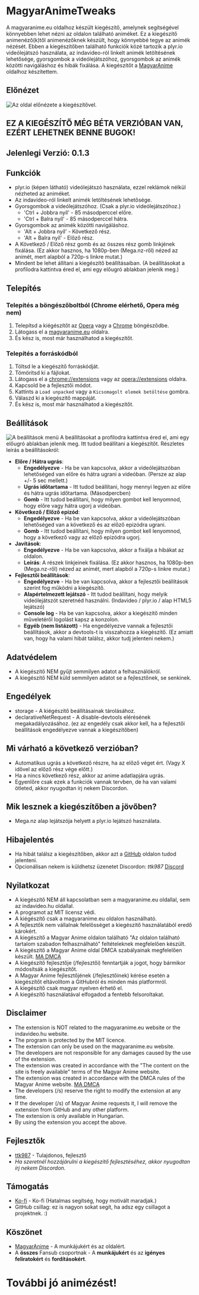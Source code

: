 # MagyarAnimeTweaks
A magyaranime.eu oldalhoz készült kiegészítő, amelynek segítségével könnyebben lehet nézni az oldalon található animéket.
Ez a kiegészítő animenéző(k)től animenézőknek készült, hogy könnyebbé tegye az animék nézését.
Ebben a kiegészítőben található funkciók közé tartozik a plyr.io videólejátszó használata, az indavideo-ról linkelt animék letöltésének lehetősége, gyorsgombok a videólejátszóhoz, gyorsgombok az animék közötti navigáláshoz és hibák fixálása.
A kiegészítőt a [MagyarAnime](https://magyaranime.eu/) oldalhoz készítettem.

## Előnézet

![Az oldal előnézete a kiegészítővel.](/img/Preview.png "Előnézet")

## EZ A KIEGÉSZÍTŐ MÉG BÉTA VERZIÓBAN VAN, EZÉRT LEHETNEK BENNE BUGOK!
## Jelenlegi Verzió: 0.1.3

## Funkciók
- plyr.io (képen látható) videólejátszó használata, ezzel reklámok nélkül nézheted az animéket.
- Az indavideo-ról linkelt animék letöltésének lehetősége.
- Gyorsgombok a videólejátszóhoz. (Csak a plyr.io videólejátszóhoz.)
    - 'Ctrl + Jobbra nyíl' - 85 másodperccel előre.
    - 'Ctrl + Balra nyíl' - 85 másodperccel hátra.
- Gyorsgombok az animék közötti navigáláshoz.
    - 'Alt + Jobbra nyíl' - Következő rész.
    - 'Alt + Balra nyíl' - Előző rész.
- A Következő / Előző rész gomb és az összes rész gomb linkjének fixálása. (Ez akkor hasznos, ha 1080p-ben (Mega.nz-ről) nézed az animét, mert alapból a 720p-s linkre mutat.)
- Mindent be lehet állítani a kiegészítő beállításaiban. (A beállításokat a profilodra kattintva éred el, ami egy előugró ablakban jelenik meg.)


## Telepítés
### Telepítés a böngészőboltból (Chrome elérhető, Opera még nem)
1. Telepítsd a kiégészítőt az [Opera](https://addons.opera.com/) vagy a [Chrome](https://chromewebstore.google.com/detail/magyaranimetweaks/kpaljcmdlnbnebockdplokocfgegiaia) böngésződbe.
2. Látogass el a [magyaranime.eu](https://magyaranime.eu/) oldalra.
3. És kész is, most már használhatod a kiegészítőt.


### Telepítés a forráskódból
1. Töltsd le a kiegészítő forráskódját.
2. Tömörítsd ki a fájlokat.
3. Látogass el a [chrome://extensions](chrome://extensions) vagy az [opera://extensions](opera://extensions) oldalra.
4. Kapcsold be a fejlesztői módot.
5. Kattints a `Load unpacked` vagy a `Kicsomagolt elemek betöltése` gombra.
6. Válaszd ki a kiegészítő mappáját.
7. És kész is, most már használhatod a kiegészítőt.


## Beállítások
![A beállítások menü](/img/Settings.png "Beállítások")
A beállításokat a profilodra kattintva éred el, ami egy előugró ablakban jelenik meg. Itt tudod beállítani a kiegészítőt.
Részletes leírás a beállításokról:
- **Előre / Hátra ugrás**:
    - **Engedélyezve** - Ha be van kapcsolva, akkor a videólejátszóban lehetőséged van előre és hátra ugrani a videóban. (Persze az alap +/- 5 sec mellett.)
    - **Ugrás időtartama** - Itt tudod beállítani, hogy mennyi legyen az előre és hátra ugrás időtartama. (Másodpercben)
    - **Gomb** - Itt tudod beállítani, hogy milyen gombot kell lenyomnod, hogy előre vagy hátra ugorj a videóban.
- **Következő / Előző epizód**:
    - **Engedélyezve** - Ha be van kapcsolva, akkor a videólejátszóban lehetőséged van a következő és az előző epizódra ugrani.
    - **Gomb** - Itt tudod beállítani, hogy milyen gombot kell lenyomnod, hogy a következő vagy az előző epizódra ugorj.
- **Javítások**:
    - **Engedélyezve** - Ha be van kapcsolva, akkor a fixálja a hibákat az oldalon.
    - **Leírás**: A részek linkjeinek fixálása. (Ez akkor hasznos, ha 1080p-ben (Mega.nz-ről) nézed az animét, mert alapból a 720p-s linkre mutat.)
- **Fejlesztői beállítások**:
    - **Engedélyezve** - Ha be van kapcsolva, akkor a fejlesztői beállítások szerint fog működni a kiegészítő.
    - **Alapértelmezett lejátszó** - Itt tudod beállítani, hogy melyik videólejátszót szeretnéd használni. (Indavideo / plyr.io / alap HTML5 lejátszó)
    - **Console log** - Ha be van kapcsolva, akkor a kiegészítő minden műveletéről logolást kapsz a konzolon.
    - **Egyéb (nem listázott)** - Ha engedélyezve vannak a fejlesztői beállítások, akkor a devtools-t is visszahozza a kiegészítő. (Ez amiatt van, hogy ha valami hibát találsz, akkor tudj jelenteni nekem.)

## Adatvédelem
- A kiegészítő NEM gyűjt semmilyen adatot a felhasználókról.
- A kiegészítő NEM küld semmilyen adatot se a fejlesztőnek, se senkinek.

## Engedélyek
- storage - A kiégészítő beállításainak tárolásához.
- declarativeNetRequest - A disable-devtools elérésének megakadályozásához. (ez az engedély csak akkor kell, ha a fejlesztői beállítások engedélyezve vannak a kiegészítőben)

## Mi várható a következő verzióban?
- Automatikus ugrás a következő részre, ha az előző véget ért. (Vagy X idővel az előző rész vége előtt.)
- Ha a nincs következő rész, akkor az anime adatlapjára ugrás.
- Egyenlőre csak ezek a funkciók vannak tervben, de ha van valami ötleted, akkor nyugodtan írj nekem Discordon.

## Mik lesznek a kiegészítőben a jövőben?
- Mega.nz alap lejátszója helyett a plyr.io lejátszó használata.


## Hibajelentés
- Ha hibát találsz a kiegészítőben, akkor azt a [GitHub](https://github.com/TTK987/MagyarAnimeTweaks/issues/) oldalon tudod jelenteni.
- Opcionálisan nekem is küldhetsz üzenetet Discordon: *ttk987*  [Discord](https://discord.com/users/537718439586955285)


## Nyilatkozat
- A kiegészítő NEM áll kapcsolatban sem a magyaranime.eu oldallal, sem az indavideo.hu oldallal.
- A programot az MIT licensz védi.
- A kiégészítő csak a magyaranime.eu oldalon használható.
- A fejlesztők nem vállalnak felelősséget a kiegészítő használatából eredő károkért.
- A kiegészítő a Magyar Anime oldalon található "Az oldalon található tartalom szabadon felhasználható" feltételeknek megfelelően készült.
- A kiegészítő a Magyar Anime oldal DMCA szabályainak megfelelően készült. [MA DMCA](https://magyaranime.eu/web/dmca/)
- A kiegészítő fejlesztője (/fejlesztői) fenntartják a jogot, hogy bármikor módosítsák a kiegészítőt.
- A Magyar Anime fejlesztőjének (/fejlesztőinek) kérése esetén a kiegészítőt eltávolítom a GitHubról és minden más platformról.
- A kiegészítő csak magyar nyelven érhető el.
- A kiegészítő használatával elfogadod a fentebb felsoroltakat.

## Disclaimer
- The extension is NOT related to the magyaranime.eu website or the indavideo.hu website.
- The program is protected by the MIT licence.
- The extension can only be used on the magyaranime.eu website.
- The developers are not responsible for any damages caused by the use of the extension.
- The extension was created in accordance with the "The content on the site is freely available" terms of the Magyar Anime website.
- The extension was created in accordance with the DMCA rules of the Magyar Anime website. [MA DMCA](https://magyaranime.eu/web/dmca/)
- The developers (/s) reserve the right to modify the extension at any time.
- If the developer (/s) of Magyar Anime requests it, I will remove the extension from GitHub and any other platform.
- The extension is only available in Hungarian.
- By using the extension you accept the above.


## Fejlesztők
- [ttk987](https://discord.com/users/537718439586955285)  - Tulajdonos, fejlesztő
- *Ha szeretnél hozzájárulni a kiegészítő fejlesztéséhez, akkor nyugodtan írj nekem Discordon.*


## Támogatás
- [Ko-fi](https://ko-fi.com/ttk987) - Ko-fi (Hatalmas segítség, hogy motivált maradjak.)
- GitHub csillag: ez is nagyon sokat segít, ha adsz egy csillagot a projektnek. :)

## Köszönet
- [MagyarAnime](https://magyaranime.eu/) - A munkájukért és az oldalért.
- A **összes** Fansub csoportnak - A **munkájukért** és az **igényes feliratokért** és **fordításokért**.


# További jó animézést!
